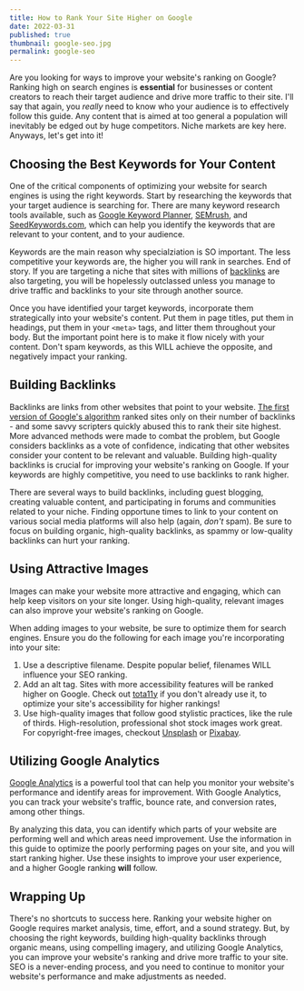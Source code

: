 ```yaml
---
title: How to Rank Your Site Higher on Google
date: 2022-03-31
published: true
thumbnail: google-seo.jpg
permalink: google-seo
---
```


Are you looking for ways to improve your website's ranking on Google? Ranking high on search engines is **essential** for businesses or content creators to reach their target audience and drive more traffic to their site. I'll say that again, you _really_ need to know who your audience is to effectively follow this guide. Any content that is aimed at too general a population will inevitably be edged out by huge competitors. Niche markets are key here. Anyways, let's get into it!

## Choosing the Best Keywords for Your Content

One of the critical components of optimizing your website for search engines is using the right keywords. Start by researching the keywords that your target audience is searching for. There are many keyword research tools available, such as [Google Keyword Planner](https://backlinko.com/google-keyword-planner), [SEMrush](https://backlinko.com/hub/seo/semrush), and [SeedKeywords.com](https://www.seedkeywords.com), which can help you identify the keywords that are relevant to your content, and to your audience.

Keywords are the main reason why specialziation is SO important. The less competitive your keywords are, the higher you will rank in searches. End of story. If you are targeting a niche that sites with millions of [backlinks](https://en.wikipedia.org/wiki/Backlink) are also targeting, you will be hopelessly outclassed unless you manage to drive traffic and backlinks to your site through another source.

Once you have identified your target keywords, incorporate them strategically into your website's content. Put them in page titles, put them in headings, put them in your `<meta>` tags, and litter them throughout your body. But the important point here is to make it flow nicely with your content. Don't spam keywords, as this WILL achieve the opposite, and negatively impact your ranking.

## Building Backlinks

Backlinks are links from other websites that point to your website. [The first version of Google's algorithm](https://www.searchenginejournal.com/google-algorithm-history/) ranked sites only on their number of backlinks - and some savvy scripters quickly abused this to rank their site highest. More advanced methods were made to combat the problem, but Google considers backlinks as a vote of confidence, indicating that other websites consider your content to be relevant and valuable. Building high-quality backlinks is crucial for improving your website's ranking on Google. If your keywords are highly competitive, you need to use backlinks to rank higher.

There are several ways to build backlinks, including guest blogging, creating valuable content, and participating in forums and communities related to your niche. Finding opportune times to link to your content on various social media platforms will also help (again, _don't_ spam). Be sure to focus on building organic, high-quality backlinks, as spammy or low-quality backlinks can hurt your ranking.

## Using Attractive Images

Images can make your website more attractive and engaging, which can help keep visitors on your site longer. Using high-quality, relevant images can also improve your website's ranking on Google.

When adding images to your website, be sure to optimize them for search engines. Ensure you do the following for each image you're incorporating into your site:

1. Use a descriptive filename. Despite popular belief, filenames WILL influence your SEO ranking.
2. Add an alt tag. Sites with more accessibility features will be ranked higher on Google. Check out [tota11y](https://khan.github.io/tota11y/) if you don't already use it, to optimize your site's accessibility for higher rankings!
3. Use high-quality images that follow good stylistic practices, like the rule of thirds. High-resolution, professional shot stock images work great. For copyright-free images, checkout [Unsplash](https://unsplash.com/) or [Pixabay](https://pixabay.com).

## Utilizing Google Analytics

[Google Analytics](https://analytics.google.com/analytics/web/) is a powerful tool that can help you monitor your website's performance and identify areas for improvement. With Google Analytics, you can track your website's traffic, bounce rate, and conversion rates, among other things.

By analyzing this data, you can identify which parts of your website are performing well and which areas need improvement. Use the information in this guide to optimize the poorly performing pages on your site, and you will start ranking higher. Use these insights to improve your user experience, and a higher Google ranking **will** follow.

## Wrapping Up

There's no shortcuts to success here. Ranking your website higher on Google requires market analysis, time, effort, and a sound strategy. But, by choosing the right keywords, building high-quality backlinks through organic means, using compelling imagery, and utilizing Google Analytics, you can improve your website's ranking and drive more traffic to your site. SEO is a never-ending process, and you need to continue to monitor your website's performance and make adjustments as needed.

